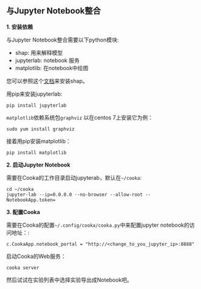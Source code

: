 ## 与Jupyter Notebook整合

**1. 安装依赖**

与Jupyter Notebook整合需要以下python模块:

- shap: 用来解释模型
- jupyterlab: notebook 服务
- matplotlib: 在notebook中绘图

您可以参照这个[文档](https://hypergbm.readthedocs.io/en/latest/how_to/install_shap.html)来安装shap。

用pip来安装jupyterlab:
```shell
pip install jupyterlab
```

`matplotlib`依赖系统包`graphviz` 以在centos 7上安装它为例：

```shell
sudo yum install graphviz
```

接着用pip安装matplotlib：
```shell
pip install matplotlib
```

**2. 启动Jupyter Notebook**

需要在Cooka的工作目录启动jupyterab，默认在`~/cooka`: 
```shell
cd ~/cooka
jupyter-lab --ip=0.0.0.0 --no-browser --allow-root --NotebookApp.token= 
```

**3. 配置Cooka**

需要在Cooka的配置`~/.config/cooka/cooka.py`中来配置jupyter notebook的访问地址：:
```shell
c.CookaApp.notebook_portal = "http://<change_to_you_jupyter_ip>:8888"
```

启动Cooka的Web服务：
```shell
cooka server
```

然后试试在实验列表中选择实验导出成Notebook吧。
